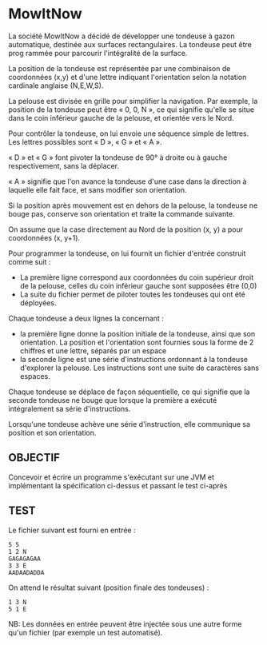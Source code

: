 MowItNow
========

La société MowItNow a décidé de développer une tondeuse à gazon automatique, destinée aux surfaces rectangulaires.
La tondeuse peut être prog rammée pour parcourir l'intégralité de la surface.

La position de la tondeuse est représentée par une combinaison de coordonnées (x,y) et d'une lettre indiquant
l'orientation selon la notation cardinale anglaise (N,E,W,S).

La pelouse est divisée en grille pour simplifier la navigation.
Par exemple, la position de la tondeuse peut être « 0, 0, N », ce qui signifie qu'elle se situe dans le coin inférieur gauche de la pelouse, et orientée vers le Nord.

Pour contrôler la tondeuse, on lui envoie une séquence simple de lettres. Les lettres possibles sont « D », « G » et « A ».

« D » et « G » font pivoter la tondeuse de 90° à droite ou à gauche respectivement, sans la déplacer.

« A » signifie que l'on avance la tondeuse d'une case dans la direction à laquelle elle fait face, et sans modifier son orientation.

Si la position après mouvement est en dehors de la pelouse, la tondeuse ne bouge pas, conserve son orientation et traite la commande suivante.

On assume que la case directement au Nord de la position (x, y) a pour coordonnées (x, y+1).

Pour programmer la tondeuse, on lui fournit un fichier d'entrée construit comme suit :

 - La première ligne correspond aux coordonnées du coin supérieur droit de la pelouse, 
celles du coin inférieur gauche sont supposées être (0,0)
 - La suite du fichier permet de piloter toutes les tondeuses qui ont été déployées.

Chaque tondeuse a deux lignes  la concernant :

 - la première ligne donne la position initiale de la tondeuse, ainsi que son orientation.
   La position et l'orientation sont fournies sous la forme de 2 chiffres et une lettre, séparés par un espace
 - la seconde ligne est une série d'instructions ordonnant à la tondeuse d'explorer la pelouse.
   Les instructions sont une suite de caractères sans espaces.

Chaque tondeuse se déplace de façon séquentielle, ce qui signifie que la seconde tondeuse ne bouge que lorsque la première a exécuté intégralement sa série d'instructions.

Lorsqu'une tondeuse achève une série d'instruction, elle communique sa position et son orientation.


OBJECTIF
--------
Concevoir et écrire un programme s'exécutant sur une JVM et implémentant la spécification ci-dessus et passant le test ci-après


TEST
----
Le fichier suivant est fourni en entrée :

    5 5
    1 2 N
    GAGAGAGAA
    3 3 E
    AADAADADDA

On attend le résultat suivant (position finale des tondeuses) :

    1 3 N
    5 1 E

NB: Les données en entrée peuvent être injectée sous une autre forme qu'un fichier (par exemple un test automatisé).
